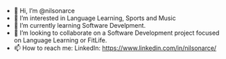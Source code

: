 - 👋 Hi, I’m @nilsonarce
- 👀 I’m interested in Language Learning, Sports and Music
- 🌱 I’m currently learning Software Develpment. 
- 💞️ I’m looking to collaborate on a Software Development project focused on Language Learning or FitLife.
- 📫 How to reach me:
    LinkedIn: https://www.linkedin.com/in/nilsonarce/

<!---
nilsonarce/nilsonarce is a ✨ special ✨ repository because its `README.md` (this file) appears on your GitHub profile.
You can click the Preview link to take a look at your changes.
--->
